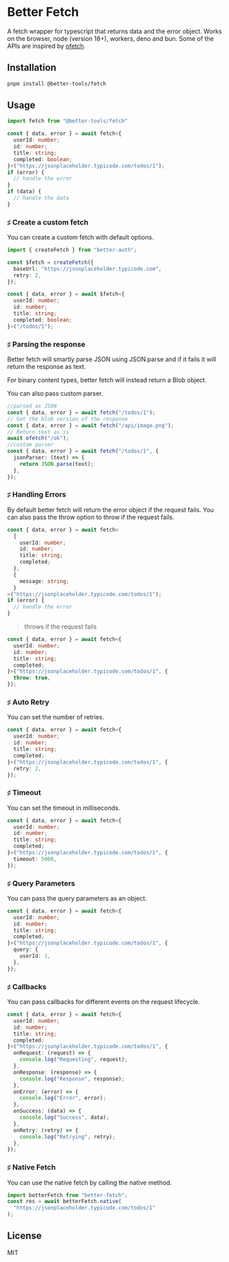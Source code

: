 # Better Fetch

A fetch wrapper for typescript that returns data and the error object. Works on the browser, node (version 18+), workers, deno and bun. Some of the APIs are inspired by [ofetch](https://github.com/unjs/ofetch).

## Installation

```bash
pnpm install @better-tools/fetch
```

## Usage

```typescript
import fetch from "@better-tools/fetch"

const { data, error } = await fetch<{
  userId: number;
  id: number;
  title: string;
  completed: boolean;
}>("https://jsonplaceholder.typicode.com/todos/1");
if (error) {
  // handle the error
}
if (data) {
  // handle the data
}
```

### ♯ Create a custom fetch

You can create a custom fetch with default options.

```typescript
import { createFetch } from "better-auth";

const $fetch = createFetch({
  baseUrl: "https://jsonplaceholder.typicode.com",
  retry: 2,
});

const { data, error } = await $fetch<{
  userId: number;
  id: number;
  title: string;
  completed: boolean;
}>("/todos/1");
```

### ♯ Parsing the response

Better fetch will smartly parse JSON using JSON.parse and if it fails it will return the response as text.

For binary content types, better fetch will instead return a Blob object.

You can also pass custom parser.

```typescript
//parsed as JSON
const { data, error } = await fetch("/todos/1");
// Get the blob version of the response
const { data, error } = await fetch("/api/image.png");
// Return text as is
await ofetch("/ok");
//custom parser
const { data, error } = await fetch("/todos/1", {
  jsonParser: (text) => {
    return JSON.parse(text);
  },
});
```

### ♯ Handling Errors

By default better fetch will return the error object if the request fails. You can also pass the throw option to throw if the request fails.

```typescript
const { data, error } = await fetch<
  {
    userId: number;
    id: number;
    title: string;
    completed;
  },
  {
    message: string;
  }
>("https://jsonplaceholder.typicode.com/todos/1");
if (error) {
  // handle the error
}
```

> throws if the request fails

```typescript
const { data, error } = await fetch<{
  userId: number;
  id: number;
  title: string;
  completed;
}>("https://jsonplaceholder.typicode.com/todos/1", {
  throw: true,
});
```

### ♯ Auto Retry

You can set the number of retries.

```typescript
const { data, error } = await fetch<{
  userId: number;
  id: number;
  title: string;
  completed;
}>("https://jsonplaceholder.typicode.com/todos/1", {
  retry: 2,
});
```

### ♯ Timeout

You can set the timeout in milliseconds.

```typescript
const { data, error } = await fetch<{
  userId: number;
  id: number;
  title: string;
  completed;
}>("https://jsonplaceholder.typicode.com/todos/1", {
  timeout: 5000,
});
```

### ♯ Query Parameters

You can pass the query parameters as an object.

```typescript
const { data, error } = await fetch<{
  userId: number;
  id: number;
  title: string;
  completed;
}>("https://jsonplaceholder.typicode.com/todos/1", {
  query: {
    userId: 1,
  },
});
```

### ♯ Callbacks

You can pass callbacks for different events on the request lifecycle.

```typescript
const { data, error } = await fetch<{
  userId: number;
  id: number;
  title: string;
  completed;
}>("https://jsonplaceholder.typicode.com/todos/1", {
  onRequest: (request) => {
    console.log("Requesting", request);
  },
  onResponse: (response) => {
    console.log("Response", response);
  },
  onError: (error) => {
    console.log("Error", error);
  },
  onSuccess: (data) => {
    console.log("Success", data);
  },
  onRetry: (retry) => {
    console.log("Retrying", retry);
  },
});
```

### ♯ Native Fetch

You can use the native fetch by calling the native method.

```typescript
import betterFetch from "better-fetch";
const res = await betterFetch.native(
  "https://jsonplaceholder.typicode.com/todos/1"
);
```

## License

MIT
